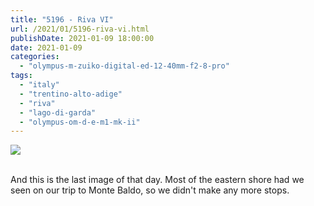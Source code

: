 ```yaml
---
title: "5196 - Riva VI"
url: /2021/01/5196-riva-vi.html
publishDate: 2021-01-09 18:00:00
date: 2021-01-09
categories: 
  - "olympus-m-zuiko-digital-ed-12-40mm-f2-8-pro"
tags: 
  - "italy"
  - "trentino-alto-adige"
  - "riva" 
  - "lago-di-garda"
  - "olympus-om-d-e-m1-mk-ii"
---
```

<div class="container">
<div class="center"><a target="_blank" href="https://d25zfm9zpd7gm5.cloudfront.net/1200x1200/2018/20180913_163448_lr.jpg"><img class="webfeedsFeaturedVisual" src="https://d25zfm9zpd7gm5.cloudfront.net/0600x0600/2018/20180913_163448_lr.jpg" /></a></div>
</div>
<br />

And this is the last image of that day. Most of the eastern shore
had we seen on our trip to Monte Baldo, so we didn't make any more
stops.